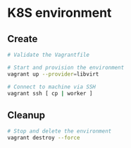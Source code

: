 # K8S environment

## Create

```bash
# Validate the Vagrantfile

# Start and provision the environment
vagrant up --provider=libvirt

# Connect to machine via SSH
vagrant ssh [ cp | worker ]
```

## Cleanup

```bash
# Stop and delete the environment
vagrant destroy --force
```
